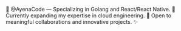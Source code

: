 👋 @AyenaCode — Specializing in Golang and React/React Native.
🌱 Currently expanding my expertise in cloud engineering.
🤝 Open to meaningful collaborations and innovative projects. ✨
